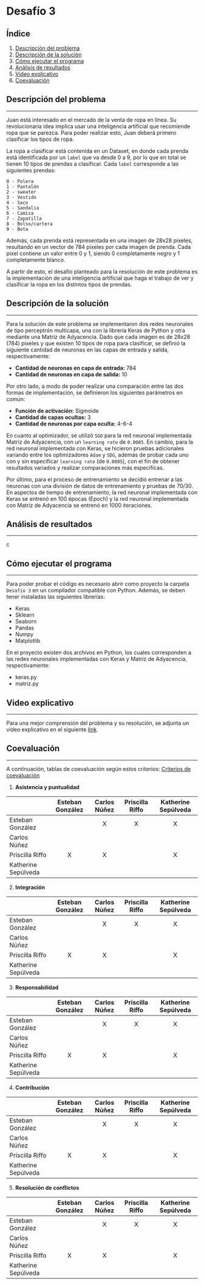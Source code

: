 # Desafío 3
## Índice
1. [Descripción del problema](#descripción-del-problema)
2. [Descripción de la solución](#descripción-de-la-solución)
3. [Cómo ejecutar el programa](#cómo-ejecutar-el-programa)
4. [Análisis de resultados](#análisis-de-resultados)
5. [Video explicativo](#video-explicativo)
6. [Coevaluación](#coevaluación)
## Descripción del problema
***
Juan está interesado en el mercado de la venta de ropa en línea. Su revolucionaria idea implica usar una inteligencia artificial que recomiende ropa que se parezca. Para poder realizar esto, Juan deberá primero clasificar los tipos de ropa.

La ropa a clasificar está contenida en un Dataset, en donde cada prenda está identificada por un `label` que va desde 0 a 9, por lo que en total se tienen 10 tipos de prendas a clasificar. Cada `label` corresponde a las siguientes prendas:

```
0 - Polera
1 - Pantalón
2 - sweater
3 - Vestido
4 - Saco
5 - Sandalia
6 - Camisa
7 - Zapatilla
8 - Bolso/cartera
9 - Bota
```

Además, cada prenda está representada en una imagen de 28x28 pixeles, resultando en un vector de 784 pixeles por cada imagen de prenda. Cada pixel contiene un valor entre 0 y 1, siendo 0 completamente negro y 1 completamente blanco.

A partir de esto, el desafío planteado para la resolución de este problema es la implementación de una inteligencia artificial que haga el trabajo de ver y clasificar la ropa en los distintos tipos de prendas.
## Descripción de la solución
***
Para la solución de este problema se implementaron dos redes neuronales de tipo perceptrón multicapa, una con la librería Keras de Python y otra mediante una Matriz de Adyacencia. Dado que cada imagen es de 28x28 (784) pixeles y que existen 10 tipos de ropa para clasificar, se definió la siguiente cantidad de neuronas en las capas de entrada y salida, respectivamente:

* **Cantidad de neuronas en capa de entrada:** 784
* **Cantidad de neuronas en capa de salida:** 10

Por otro lado, a modo de poder realizar una comparación entre las dos formas de implementación, se definieron los siguientes parámetros en común:

* **Función de activación:** Sigmoide
* **Cantidad de capas ocultas:** 3
* **Cantidad de neuronas por capa oculta:** 4-6-4

En cuanto al optimizador, se utilizó `SGD` para la red neuronal implementada Matriz de Adyacencia, con un `learning rate` de `0.0005`. En cambio, para la red neuronal implementada con Keras, se hicieron pruebas adicionales variando entre los optimizadores `Adam` y `SDG`, además de probar cada uno con y sin especificar `learning rate` (de `0.0005`), con el fin de obtener resultados variados y realizar comparaciones más especificas.

Por último, para el proceso de entrenamiento se decidió entrenar a las neuronas con una división de datos de entrenamiento y pruebas de 70/30. En aspectos de tiempo de entrenamiento, la red neuronal implementada con Keras se entrenó en 100 épocas (Epoch) y la red neuronal implementada con Matriz de Adyacencia se entrenó en 1000 iteraciones.
## Análisis de resultados
***
c
## Cómo ejecutar el programa
***
Para poder probar el código es necesario abrir como proyecto la carpeta ```Desafio 3``` en un compilador compatible con Python. Además, se deben tener instaladas las siguientes librerías:
* Keras
* Sklearn
* Seaborn
* Pandas
* Numpy
* Matplotlib

En el proyecto existen dos archivos en Python, los cuales corresponden a las redes neuronales implementadas con Keras y Matriz de Adyacencia, respectivamente:

* keras.py
* matriz.py

## Video explicativo
***
Para una mejor comprensión del problema y su resolución, se adjunta un video explicativo en el siguiente [link]().
## Coevaluación
***
A continuación, tablas de coevaluación según estos criterios: [Criterios de coevaluación](https://docs.google.com/document/d/1YSba-KNP-ReP_TJePQkCHXJ1x4_MtOizQPIrNnriZbw/edit#)
1. **Asistencia y puntualidad**

|                     | Esteban González | Carlos Núñez | Priscilla Riffo | Katherine Sepúlveda |
| ------------------- | :--------------: | :----------: | :-------------: | :-----------------: |
| Esteban González    | |X|X|X|
| Carlos Núñez        | | | | |
| Priscilla Riffo     |X|X| |X|
| Katherine Sepúlveda | | | | |
2. **Integración**

|                     | Esteban González | Carlos Núñez | Priscilla Riffo | Katherine Sepúlveda |
| ------------------- | :--------------: | :----------: | :-------------: | :-----------------: |
| Esteban González    | |X|X|X|
| Carlos Núñez        | | | | |
| Priscilla Riffo     |X|X| |X|
| Katherine Sepúlveda | | | | |
3. **Responsabilidad**

|                     | Esteban González | Carlos Núñez | Priscilla Riffo | Katherine Sepúlveda |
| ------------------- | :--------------: | :----------: | :-------------: | :-----------------: |
| Esteban González    | |X|X|X|
| Carlos Núñez        | | | | |
| Priscilla Riffo     |X|X| |X|
| Katherine Sepúlveda | | | | |
4. **Contribución**

|                     | Esteban González | Carlos Núñez | Priscilla Riffo | Katherine Sepúlveda |
| ------------------- | :--------------: | :----------: | :-------------: | :-----------------: |
| Esteban González    | |X|X|X|
| Carlos Núñez        | | | | |
| Priscilla Riffo     |X|X| |X|
| Katherine Sepúlveda | | | | |
5. **Resolución de conflictos**

|                     | Esteban González | Carlos Núñez | Priscilla Riffo | Katherine Sepúlveda |
| ------------------- | :--------------: | :----------: | :-------------: | :-----------------: |
| Esteban González    | |X|X|X|
| Carlos Núñez        | | | | |
| Priscilla Riffo     |X|X| |X|
| Katherine Sepúlveda | | | | |
